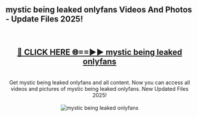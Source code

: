 <h2>mystic being leaked onlyfans Videos And Photos - Update Files 2025!</h2>
<br>
<div align="center">
<h2><a href="https://top-ai-tools.click/QrbHav" rel="nofollow">🔴 CLICK HERE 🌐==►► mystic being leaked onlyfans</a></h2>
<br>
Get mystic being leaked onlyfans and all content. Now you can access all videos and pictures of mystic being leaked onlyfans. New Updated Files 2025!
<br>
<br>
<a href="https://top-ai-tools.click/QrbHav" rel="nofollow" data-target="animated-image.originalLink"><img src="https://i.ibb.co.com/WyWwxjT/player-gif2.gif" alt="mystic being leaked onlyfans" style="max-width: 100%; display: inline-block;" data-target="animated-image.originalImage"></a>
</div>
<br>